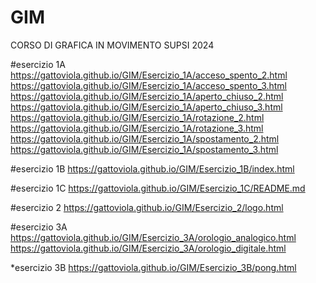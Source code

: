 # GIM
CORSO DI GRAFICA IN MOVIMENTO SUPSI 2024

#esercizio 1A
 https://gattoviola.github.io/GIM/Esercizio_1A/acceso_spento_2.html
 https://gattoviola.github.io/GIM/Esercizio_1A/acceso_spento_3.html
 https://gattoviola.github.io/GIM/Esercizio_1A/aperto_chiuso_2.html
 https://gattoviola.github.io/GIM/Esercizio_1A/aperto_chiuso_3.html
 https://gattoviola.github.io/GIM/Esercizio_1A/rotazione_2.html
 https://gattoviola.github.io/GIM/Esercizio_1A/rotazione_3.html
 https://gattoviola.github.io/GIM/Esercizio_1A/spostamento_2.html
 https://gattoviola.github.io/GIM/Esercizio_1A/spostamento_3.html

#esercizio 1B
 https://gattoviola.github.io/GIM/Esercizio_1B/index.html

#esercizio 1C
 https://gattoviola.github.io/GIM/Esercizio_1C/README.md

#esercizio 2
https://gattoviola.github.io/GIM/Esercizio_2/logo.html

#esercizio 3A
 https://gattoviola.github.io/GIM/Esercizio_3A/orologio_analogico.html
 https://gattoviola.github.io/GIM/Esercizio_3A/orologio_digitale.html

*esercizio 3B
 https://gattoviola.github.io/GIM/Esercizio_3B/pong.html






